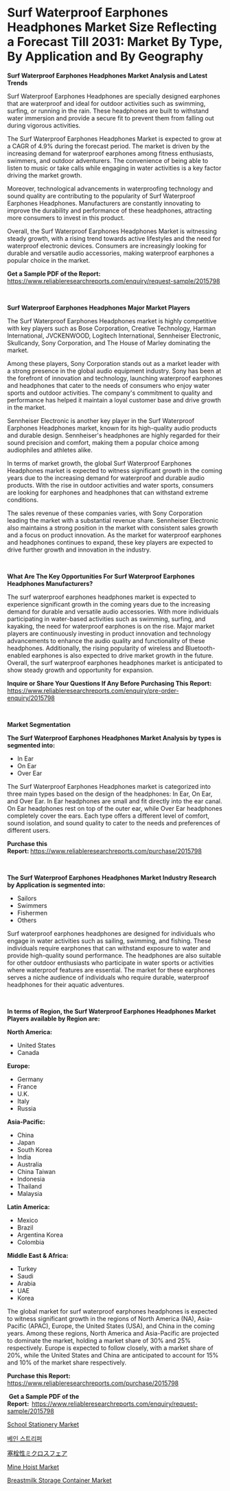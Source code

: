 <p><h1>Surf Waterproof Earphones Headphones Market Size Reflecting a Forecast Till 2031: Market By Type, By Application and By Geography</h1></p><p><strong>Surf Waterproof Earphones Headphones Market Analysis and Latest Trends</strong></p>
<p><p>Surf Waterproof Earphones Headphones are specially designed earphones that are waterproof and ideal for outdoor activities such as swimming, surfing, or running in the rain. These headphones are built to withstand water immersion and provide a secure fit to prevent them from falling out during vigorous activities.</p><p>The Surf Waterproof Earphones Headphones Market is expected to grow at a CAGR of 4.9% during the forecast period. The market is driven by the increasing demand for waterproof earphones among fitness enthusiasts, swimmers, and outdoor adventurers. The convenience of being able to listen to music or take calls while engaging in water activities is a key factor driving the market growth.</p><p>Moreover, technological advancements in waterproofing technology and sound quality are contributing to the popularity of Surf Waterproof Earphones Headphones. Manufacturers are constantly innovating to improve the durability and performance of these headphones, attracting more consumers to invest in this product.</p><p>Overall, the Surf Waterproof Earphones Headphones Market is witnessing steady growth, with a rising trend towards active lifestyles and the need for waterproof electronic devices. Consumers are increasingly looking for durable and versatile audio accessories, making waterproof earphones a popular choice in the market.</p></p>
<p><strong>Get a Sample PDF of the Report:&nbsp;</strong> <a href="https://www.reliableresearchreports.com/enquiry/request-sample/2015798">https://www.reliableresearchreports.com/enquiry/request-sample/2015798</a></p>
<p>&nbsp;</p>
<p><strong>Surf Waterproof Earphones Headphones Major Market Players</strong></p>
<p><p>The Surf Waterproof Earphones Headphones market is highly competitive with key players such as Bose Corporation, Creative Technology, Harman International, JVCKENWOOD, Logitech International, Sennheiser Electronic, Skullcandy, Sony Corporation, and The House of Marley dominating the market. </p><p>Among these players, Sony Corporation stands out as a market leader with a strong presence in the global audio equipment industry. Sony has been at the forefront of innovation and technology, launching waterproof earphones and headphones that cater to the needs of consumers who enjoy water sports and outdoor activities. The company's commitment to quality and performance has helped it maintain a loyal customer base and drive growth in the market.</p><p>Sennheiser Electronic is another key player in the Surf Waterproof Earphones Headphones market, known for its high-quality audio products and durable design. Sennheiser's headphones are highly regarded for their sound precision and comfort, making them a popular choice among audiophiles and athletes alike.</p><p>In terms of market growth, the global Surf Waterproof Earphones Headphones market is expected to witness significant growth in the coming years due to the increasing demand for waterproof and durable audio products. With the rise in outdoor activities and water sports, consumers are looking for earphones and headphones that can withstand extreme conditions.</p><p>The sales revenue of these companies varies, with Sony Corporation leading the market with a substantial revenue share. Sennheiser Electronic also maintains a strong position in the market with consistent sales growth and a focus on product innovation. As the market for waterproof earphones and headphones continues to expand, these key players are expected to drive further growth and innovation in the industry.</p></p>
<p>&nbsp;</p>
<p><strong>What Are The Key Opportunities For Surf Waterproof Earphones Headphones Manufacturers?</strong></p>
<p><p>The surf waterproof earphones headphones market is expected to experience significant growth in the coming years due to the increasing demand for durable and versatile audio accessories. With more individuals participating in water-based activities such as swimming, surfing, and kayaking, the need for waterproof earphones is on the rise. Major market players are continuously investing in product innovation and technology advancements to enhance the audio quality and functionality of these headphones. Additionally, the rising popularity of wireless and Bluetooth-enabled earphones is also expected to drive market growth in the future. Overall, the surf waterproof earphones headphones market is anticipated to show steady growth and opportunity for expansion.</p></p>
<p><strong>Inquire or Share Your Questions If Any Before Purchasing This Report:</strong> <a href="https://www.reliableresearchreports.com/enquiry/pre-order-enquiry/2015798">https://www.reliableresearchreports.com/enquiry/pre-order-enquiry/2015798</a></p>
<p>&nbsp;</p>
<p><strong>Market Segmentation</strong></p>
<p><strong>The Surf Waterproof Earphones Headphones Market Analysis by types is segmented into:</strong></p>
<p><ul><li>In Ear</li><li>On Ear</li><li>Over Ear</li></ul></p>
<p><p>The Surf Waterproof Earphones Headphones market is categorized into three main types based on the design of the headphones: In Ear, On Ear, and Over Ear. In Ear headphones are small and fit directly into the ear canal. On Ear headphones rest on top of the outer ear, while Over Ear headphones completely cover the ears. Each type offers a different level of comfort, sound isolation, and sound quality to cater to the needs and preferences of different users.</p></p>
<p><strong>Purchase this Report:&nbsp;</strong><a href="https://www.reliableresearchreports.com/purchase/2015798">https://www.reliableresearchreports.com/purchase/2015798</a></p>
<p>&nbsp;</p>
<p><strong>The Surf Waterproof Earphones Headphones Market Industry Research by Application is segmented into:</strong></p>
<p><ul><li>Sailors</li><li>Swimmers</li><li>Fishermen</li><li>Others</li></ul></p>
<p><p>Surf waterproof earphones headphones are designed for individuals who engage in water activities such as sailing, swimming, and fishing. These individuals require earphones that can withstand exposure to water and provide high-quality sound performance. The headphones are also suitable for other outdoor enthusiasts who participate in water sports or activities where waterproof features are essential. The market for these earphones serves a niche audience of individuals who require durable, waterproof headphones for their aquatic adventures.</p></p>
<p>&nbsp;</p>
<p><strong>In terms of Region, the Surf Waterproof Earphones Headphones Market Players available by Region are:</strong></p>
<p>
    <p> <strong> North America: </strong>
        <ul>
            <li>United States</li>
            <li>Canada</li>
        </ul>
        </p> 
    <p> <strong> Europe: </strong>
        <ul>
            <li>Germany</li>
            <li>France</li>
            <li>U.K.</li>
            <li>Italy</li>
            <li>Russia</li>
        </ul>
        </p> 
    <p> <strong> Asia-Pacific: </strong>
        <ul>
            <li>China</li>
            <li>Japan</li>
            <li>South Korea</li>
            <li>India</li>
            <li>Australia</li>
            <li>China Taiwan</li>
            <li>Indonesia</li>
            <li>Thailand</li>
            <li>Malaysia</li>
        </ul>
        </p> 
    <p> <strong> Latin America: </strong>
        <ul>
            <li>Mexico</li>
            <li>Brazil</li>
            <li>Argentina Korea</li>
            <li>Colombia</li>
        </ul>
        </p> 
    <p> <strong> Middle East & Africa: </strong>
        <ul>
            <li>Turkey</li>
            <li>Saudi</li>
            <li>Arabia</li>
            <li>UAE</li>
            <li>Korea</li>
        </ul>
    </p>
    </p>
<p><p>The global market for surf waterproof earphones headphones is expected to witness significant growth in the regions of North America (NA), Asia-Pacific (APAC), Europe, the United States (USA), and China in the coming years. Among these regions, North America and Asia-Pacific are projected to dominate the market, holding a market share of 30% and 25% respectively. Europe is expected to follow closely, with a market share of 20%, while the United States and China are anticipated to account for 15% and 10% of the market share respectively.</p></p>
<p><strong>Purchase this Report: </strong><a href="https://www.reliableresearchreports.com/purchase/2015798">https://www.reliableresearchreports.com/purchase/2015798</a></p>
<p>&nbsp;<strong>Get a Sample PDF of the Report:&nbsp;&nbsp;</strong><a href="https://www.reliableresearchreports.com/enquiry/request-sample/2015798">https://www.reliableresearchreports.com/enquiry/request-sample/2015798</a></p>
<p><strong></strong></p>
<p><p><a href="https://extreme-scabiosa-c81.notion.site/School-Stationery-Market-Offer-Valuable-Insights-into-Market-Size-Market-Share-Market-Trends-and--76222ea609f3461280787e4dd8942b56">School Stationery Market</a></p><p><a href="https://medium.com/@do_trejo/%EC%A0%95%EB%A7%A5-%EC%8A%A4%ED%8A%B8%EB%A6%AC%ED%8D%BC-%EC%8B%9C%EC%9E%A5-%EA%B7%9C%EB%AA%A8%EB%8A%94-%EA%B8%80%EB%A1%9C%EB%B2%8C-%EC%82%B0%EC%97%85%EC%97%90%EC%84%9C-%EC%B5%9C%EC%A0%81%EC%9D%98-%EB%A7%88%EC%BC%80%ED%8C%85-%EC%B1%84%EB%84%90%EC%9D%84-%EB%82%98%ED%83%80%EB%83%85%EB%8B%88%EB%8B%A4-be9c48b9cb55">베인 스트리퍼</a></p><p><a href="https://medium.com/@silverbeaudinsa406dp355ue/%E5%A1%9E%E6%A0%93%E5%BE%AE%E7%B2%92%E5%B8%82%E5%A0%B4%E5%B0%88%E6%B3%A8%E6%96%BC%E5%B8%82%E5%A0%B4%E4%BB%BD%E9%A1%8D-%E8%A6%8F%E6%A8%A1%E5%92%8C%E9%A0%90%E6%B8%AC%E9%A0%90%E6%B8%AC%E8%87%B32031%E5%B9%B4-7448d4798f1c">塞栓性ミクロスフェア</a></p><p><a href="https://adventurous-uranium-ef9.notion.site/Global-Mine-Hoist-Market-by-Types-Applications-and-Major-Players-with-Regional-Growth-Rate-Analys-9ccdfd10af0b48ae9229841520845b00">Mine Hoist Market</a></p><p><a href="https://view.publitas.com/reportprime-1/breastmilk-storage-container-market-size-focuses-on-market-dynamics-in-depth-analysis-and-future-projections-of-its-market-forecasted-for-period-from-2024-to-2031/">Breastmilk Storage Container Market</a></p></p>